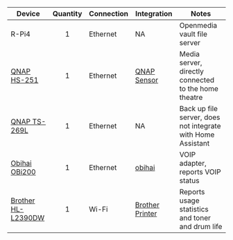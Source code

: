 

| Device                                                       | Quantity | Connection | Integration                                                  | Notes                                                       |
| ------------------------------------------------------------ | :------: | ---------- | ------------------------------------------------------------ | ----------------------------------------------------------- |
| R-Pi4                                                        |    1     | Ethernet   | NA                                                           | Openmedia vault file server                                 |
| [QNAP HS-251](https://www.qnap.com/en/product/hs-251+)       |    1     | Ethernet   | [QNAP Sensor](https://www.home-assistant.io/components/sensor.qnap/) | Media server, directly connected to the home theatre        |
| [QNAP TS-269L](https://www.qnap.com/en/product/ts-269l)      |    1     | Ethernet   | NA                                                           | Back up file server, does not integrate with Home Assistant |
| [Obihai OBi200](https://www.obitalk.com/info/products/obi200) |    1     | Ethernet   | [obihai](https://www.home-assistant.io/integrations/obihai/) | VOIP adapter, reports VOIP status                           |
| [Brother HL-L2390DW](https://www.brother.ca/en/p/HLL2390DW)  |    1     | Wi-Fi      | [Brother Printer](https://www.home-assistant.io/integrations/brother/) | Reports usage statistics and toner and drum life            |

